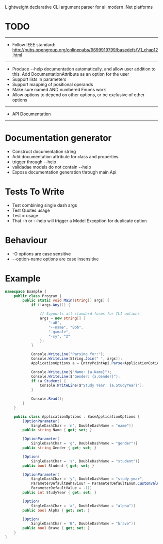 Lightweight declarative CLI argument parser for all modern .Net platforms

# TODO

---
* Follow IEEE standard: http://pubs.opengroup.org/onlinepubs/9699919799/basedefs/V1_chap12.html

---
* Produce --help documentation automatically, and allow user addition to this. Add DocumentationAttribute as an option for the user
* Support lists in parameters
* Support mapping of positional operands
* Make sure named AND numbered Enums work
* Allow options to depend on other options, or be exclusive of other options

---
* API Documentation

---

# Documentation generator

* Construct documentation string
* Add documentation attribute for class and properties
* trigger through --help
* validadae models do not contain --help
* Expose documentation generation through main Api

# Tests To Write

* Test combining single dash args
* Test Quotes usage
* Test = usage
* That -h or --help will trigger a Model Exception for duplicate option

# Behaviour

* -O options are case sensitive
* --option-name options are case insensitive

# Example

```C#
namespace Example {
    public class Program {
        public static void Main(string[] args) {
            if (!args.Any()) {

                // Supports all standard forms for CLI options
                args = new string[] {
                    "-aB",
                    "--name", "Bob",
                    "-g=male",
                    "-sy", "2" 
                };
            }

            Console.WriteLine("Parsing for:");
            Console.WriteLine(String.Join(" ", args));
            ApplicationOptions a = EntryPointApi.Parse<ApplicationOptions>(args);

            Console.WriteLine($"Name: {a.Name}");
            Console.WriteLine($"Gender: {a.Gender}");
            if (a.Student) {
                Console.WriteLine($"Study Year: {a.StudyYear}");
            }

            Console.Read();
        }
    }

    public class ApplicationOptions : BaseApplicationOptions {
        [OptionParameter(
            SingleDashChar = 'n', DoubleDashName = "name")]
        public string Name { get; set; }

        [OptionParameter(
            SingleDashChar = 'g', DoubleDashName = "gender")]
        public string Gender { get; set; }

        [Option(
            SingleDashChar = 's', DoubleDashName = "student")]
        public bool Student { get; set; }

        [OptionParameter(
            SingleDashChar = 'y', DoubleDashName = "study-year",
            ParameterDefaultBehaviour = ParameterDefaultEnum.CustomValue,
            ParameterDefaultValue = -1)]
        public int StudyYear { get; set; }

        [Option(
            SingleDashChar = 'a', DoubleDashName = "alpha")]
        public bool Alpha { get; set; }

        [Option(
            SingleDashChar = 'B', DoubleDashName = "bravo")]
        public bool Bravo { get; set; }
    }
}
```